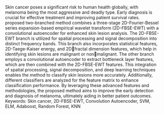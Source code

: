 Skin cancer poses a significant risk to human health globally, with melanoma being the most aggressive and deadly type. Early diagnosis is crucial for effective treatment and improving patient survival rates. 
proposed two-branched method combines a three-stage 2D-Fourier-Bessel series expansion-based empirical wavelet transform (2D-FBSE-EWT) with a convolutional autoencoder for enhanced skin lesion analysis.
The 2D-FBSE-EWT branch is utilized for spatial processing and signal decomposition into distinct frequency 
bands. This branch also incorporates statistical features, 2D-Taege-Kaiser energy, and 2Dfractal dimension features, which help in identifying skin lesions are malignant or nonmalignant.
The other branch employs a convolutional autoencoder to extract bottleneck layer features, 
which are then combined with the 2D-FBSE-EWT features. This integration of spatial 
processing, signal decomposition, and deep learning techniques enables the method to 
classify skin lesions more accurately. Additionally, different classifiers are analyzed for 
the feature matrix to enhance classification performance. By leveraging these advanced 
features and methodologies, the proposed method aims to improve the early detection and 
diagnosis of melanoma, ultimately aiding in better patient outcomes.
Keywords: Skin cancer, 2D-FBSE-EWT, Convolution Autoencoder, SVM, ELM, 
Adaboost, Random Forest, KNN
